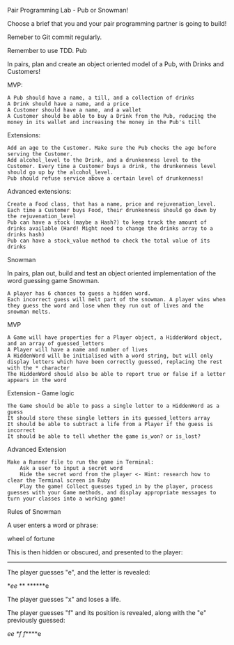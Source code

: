 Pair Programming Lab - Pub or Snowman!

Choose a brief that you and your pair programming partner is going to build!

Remeber to Git commit regularly.

Remember to use TDD.
Pub

In pairs, plan and create an object oriented model of a Pub, with Drinks and Customers!

MVP:

    A Pub should have a name, a till, and a collection of drinks
    A Drink should have a name, and a price
    A Customer should have a name, and a wallet
    A Customer should be able to buy a Drink from the Pub, reducing the money in its wallet and increasing the money in the Pub's till

Extensions:

    Add an age to the Customer. Make sure the Pub checks the age before serving the Customer.
    Add alcohol_level to the Drink, and a drunkenness level to the Customer. Every time a Customer buys a drink, the drunkenness level should go up by the alcohol_level.
    Pub should refuse service above a certain level of drunkenness!

Advanced extensions:

    Create a Food class, that has a name, price and rejuvenation_level. Each time a Customer buys Food, their drunkenness should go down by the rejuvenation_level
    Pub can have a stock (maybe a Hash?) to keep track the amount of drinks available (Hard! Might need to change the drinks array to a drinks hash)
    Pub can have a stock_value method to check the total value of its drinks

Snowman

In pairs, plan out, build and test an object oriented implementation of the word guessing game Snowman.

    A player has 6 chances to guess a hidden word.
    Each incorrect guess will melt part of the snowman. A player wins when they guess the word and lose when they run out of lives and the snowman melts.

MVP

    A Game will have properties for a Player object, a HiddenWord object, and an array of guessed_letters
    A Player will have a name and number of lives
    A HiddenWord will be initialised with a word string, but will only display letters which have been correctly guessed, replacing the rest with the * character
    The HiddenWord should also be able to report true or false if a letter appears in the word

Extension - Game logic

    The Game should be able to pass a single letter to a HiddenWord as a guess
    It should store these single letters in its guessed_letters array
    It should be able to subtract a life from a Player if the guess is incorrect
    It should be able to tell whether the game is_won? or is_lost?

Advanced Extension

    Make a Runner file to run the game in Terminal:
        Ask a user to input a secret word
        Hide the secret word from the player <- Hint: research how to clear the Terminal screen in Ruby
        Play the game! Collect guesses typed in by the player, process guesses with your Game methods, and display appropriate messages to turn your classes into a working game!

Rules of Snowman

A user enters a word or phrase:

wheel of fortune

This is then hidden or obscured, and presented to the player:

***** ** *******

The player guesses "e", and the letter is revealed:

**ee* ** ******e

The player guesses "x" and loses a life.

The player guesses "f" and its position is revealed, along with the "e" previously guessed:

**ee* *f f*****e

